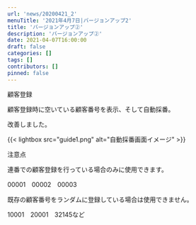 ```yaml
---
url: 'news/20200421_2'
menuTitle: '2021年4月7日|バージョンアップ2'
title: 'バージョンアップ②'
description: 'バージョンアップ②'
date: 2021-04-07T16:00:00
draft: false
categories: []
tags: []
contributors: []
pinned: false
---
```


顧客登録

顧客登録時に空いている顧客番号を表示、そして自動採番。

改善しました。

{{< lightbox src="guide1.png" alt="自動採番画面イメージ" >}}

注意点

連番での顧客登録を行っている場合のみに使用できます。

00001　00002　00003

既存の顧客番号をランダムに登録している場合は使用できません。

10001　20001　32145など
